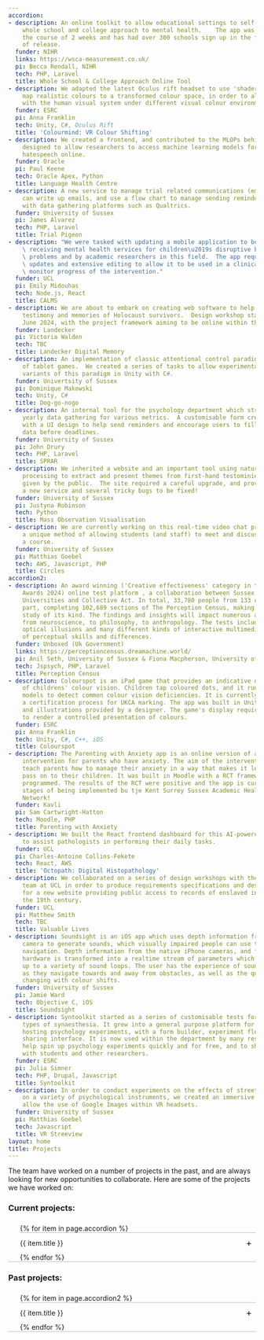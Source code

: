 ```yaml
---
accordion:
- description: An online toolkit to allow educational settings to self-assess their
    whole school and college approach to mental health.    The app was developed over
    the course of 2 weeks and has had over 300 schools sign up in the first 4 months
    of release.
  funder: NIHR
  links: https://wsca-measurement.co.uk/
  pi: Becca Rendall, NIHR
  tech: PHP, Laravel
  title: Whole School & College Approach Online Tool
- description: We adapted the latest Oculus rift headset to use 'shaders' which accurately
    map realistic colours to a transformed colour space, in order to allow experimentation
    with the human visual system under different visual colour environments.
  funder: ESRC
  pi: Anna Franklin
  tech: Unity, C#, Oculus Rift
  title: 'Colourmind: VR Colour Shifting'
- description: We created a frontend, and contributed to the MLOPs behind a new service
    designed to allow researchers to access machine learning models for categorising
    hatespeech online.
  funder: Oracle
  pi: Paul Keene
  tech: Oracle Apex, Python
  title: Language Health Centre
- description: A new service to manage trial related communications (email, SMS, in-app).  Reserarchers
    can write up emails, and use a flow chart to manage sending reminders and integrate
    with data gathering platforms such as Qualtrics.
  funder: University of Sussex
  pi: James Alvarez
  tech: PHP, Laravel
  title: Trial Pigeon
- description: "We were tasked with updating a mobile application to be used by parents\
    \ receiving mental health services for children\u2019s disruptive behavioural\
    \ problems and by academic researchers in this field.  The app required software\
    \ updates and extensive editing to allow it to be used in a clinical setting to\
    \ monitor progress of the intervention."
  funder: UCL
  pi: Emily Midouhas
  tech: Node.js, React
  title: CALMS
- description: We are about to embark on creating web software to help preserve the
    testimony and memories of Holocaust survivors.  Design workshop stage will begin
    June 2024, with the project framework aiming to be online within the year.
  funder: Landecker
  pi: Victoria Walden
  tech: TBC
  title: Landecker Digital Memory
- description: An implementation of classic attentional control paradigms in the form
    of tablet games.  We created a series of tasks to allow experimental study of
    variants of this paradigm in Unity with C#.
  funder: Univertsity of Sussex
  pi: Dominique Makowski
  tech: Unity, C#
  title: Dog-go-nogo
- description: An internal tool for the psychology department which streamlines the
    yearly data gathering for various metrics.  A customisable form creation package,
    with a UI design to help send reminders and encourage users to fill out necessary
    data before deadlines.
  funder: University of Sussex
  pi: John Drury
  tech: PHP, Laravel
  title: SPRAR
- description: We inherited a website and an important tool using natural language
    processing to extract and present themes from first-hand testominies on events
    given by the public.  The site required a careful upgrade, and provisioning on
    a new service and several tricky bugs to be fixed!
  funder: University of Sussex
  pi: Justyna Robinson
  tech: Python
  title: Mass Observation Visualisation
- description: We are currently working on this real-time video chat project with
    a unique method of allowing students (and staff) to meet and discuss matters within
    a course.
  funder: University of Sussex
  pi: Matthias Goebel
  tech: AWS, Javascript, PHP
  title: Circles
accordion2:
- description: An award winning ('Creative effectiveness' category in the CR Annual
    Awards 2024) online test platform , a collaboration between Sussex and Glasgow
    Universities and Collective Act. In total, 33,780 people from 133 countries took
    part, completing 102,689 sections of The Perception Census, making it the largest
    study of its kind. The findings and insights will impact numerous academic fields
    from neuroscience, to philosophy, to anthropology. The tests included questionnaires,
    optical illusions and many different kinds of interactive multimedia based evaluations
    of perceptual skills and differences.
  funder: Unboxed (Uk Government)
  links: https://perceptioncensus.dreamachine.world/
  pi: Anil Seth, University of Sussex & Fiona Macpherson, University of Glasgow
  tech: Jspsych, PHP, Laravel
  title: Perception Census
- description: Colourspot is an iPad game that provides an indicative diagnostic assessment
    of childrens' colour vision. Children tap coloured dots, and it runs statistical
    models to detect common colour vision deficiencies. It is currently undergoing
    a certification process for UKCA marking. The app was built in Unity, with animations
    and illustrations provided by a designer. The game's display required custom shaders
    to render a controlled presentation of colours.
  funder: ESRC
  pi: Anna Franklin
  tech: Unity, C#, C++, iOS
  title: Colourspot
- description: The Parenting with Anxiety app is an online version of a successful
    intervention for parents who have anxiety. The aim of the intervention was to
    teach parents how to manage their anxiety in a way that makes it less likely to
    pass on to their children. It was built in Moodle with a RCT framework custom
    programmed. The results of the RCT were positive and the app is currently in the
    stages of being implemented bu tje Kent Surrey Sussex Academic Health Science
    Network!
  funder: Kavli
  pi: Sam Cartwright-Hatton
  tech: Moodle, PHP
  title: Parenting with Anxiety
- description: We built the React frontend dashboard for this AI-powered software
    to assist pathologists in performing their daily tasks.
  funder: UCL
  pi: Charles-Antoine Collins-Fekete
  tech: React, AWS
  title: 'Octopath: Digital Histopathology'
- description: We collaborated on a series of design workshops with the Valuable Lives
    team at UCL in order to produce requirements specifications and design briefs
    for a new website providing public access to records of enslaved individuals from
    the 19th century.
  funder: UCL
  pi: Matthew Smith
  tech: TBC
  title: Valuable Lives
- description: Soundsight is an iOS app which uses depth information from the iPhone
    camera to generate sounds, which visually impaired people can use to help with
    navigation. Depth information from the native iPhone cameras, and from third party
    hardware is transformed into a realtime stream of parameters which are hooked
    up to a variety of sound loops. The user has the experience of sound changing
    as they navigate towards and away from obstacles, as well as the quality of sound
    changing with colour shifts.
  funder: University of Sussex
  pi: Jamie Ward
  tech: Objective C, iOS
  title: Soundsight
- description: Syntoolkit started as a series of customisable tests for different
    types of synaesthesia. It grew into a general purpose platform for creating and
    hosting psychology experiments, with a form builder, experiment flow, and results
    sharing interface. It is now used within the department by many researchers to
    help spin up psychology experiments quickly and for free, and to share and collaborate
    with students and other researchers.
  funder: ESRC
  pi: Julia Simner
  tech: PHP, Drupal, Javascript
  title: Syntoolkit
- description: In order to conduct experiments on the effects of street environments
    on a variety of psychological instruments, we created an immersive platform to
    allow the use of Google Images within VR headsets.
  funder: University of Sussex
  pi: Matthias Goebel
  tech: Javascript
  title: VR Streeview
layout: home
title: Projects
---
```


The team have worked on a number of projects in the past, and are always looking for new opportunities to collaborate.
Here are some of the projects we have worked on:

### Current projects:
<ul class="jekyllcodex_accordion">
    {% for item in page.accordion %}
    <li>
        <input id="accordion{{ forloop.index }}" type="checkbox" />
        <label for="accordion{{ forloop.index }}">
            {{ item.title }}
        </label>
        <div>
            <p>{{ item.description }}</p>
            <ul>
                {% if item.pi %}<li><strong>PI:</strong> {{ item.pi }}</li>{% endif %}
                {% if item.funder %}<li><strong>Funder:</strong> {{ item.funder }}</li>{% endif %}
                {% if item.tech %}<li><strong>Technologies:</strong> {{ item.tech }}</li>{% endif %}
                {% if item.links %}<li><strong>Links:</strong> {{ item.links }}</li>{% endif %}
            </ul>
        </div>
    </li>
    {% endfor %}
</ul>

### Past projects:
<ul class="jekyllcodex_accordion">
    {% for item in page.accordion2 %}
    <li>
        <input id="accordion2{{ forloop.index }}" type="checkbox" />
        <label for="accordion2{{ forloop.index }}">
            {{ item.title }}
        </label>
        <div>
            <p>{{ item.description }}</p>
            <ul>
                {% if item.pi %}<li><strong>PI:</strong> {{ item.pi }}</li>{% endif %}
                {% if item.funder %}<li><strong>Funder:</strong> {{ item.funder }}</li>{% endif %}
                {% if item.tech %}<li><strong>Technologies:</strong> {{ item.tech }}</li>{% endif %}
                {% if item.links %}<li><strong>Links:</strong> {{ item.links }}</li>{% endif %}
            </ul>
        </div>
    </li>
    {% endfor %}
</ul>

<style>
    ul.jekyllcodex_accordion {position: relative; margin: 1.4rem 0!important; border-bottom: 1px solid rgba(0,0,0,0.25); padding-bottom: 0;}
    ul.jekyllcodex_accordion > li {border-top: 1px solid rgba(0,0,0,0.25); list-style: none; margin-left: 0;}
    ul.jekyllcodex_accordion > li input {display: none;}
    ul.jekyllcodex_accordion > li label {display: block; cursor: pointer; padding: 0.75rem 2.4rem 0.75rem 0; margin: 0;}
    ul.jekyllcodex_accordion > li div {display: none; padding-bottom: 1.2rem;}
    ul.jekyllcodex_accordion > li input:checked + label {font-weight: bold;}
    ul.jekyllcodex_accordion > li input:checked + label + div {display: block;}
    ul.jekyllcodex_accordion > li label::before {content: "+"; font-weight: normal; font-size: 130%; line-height: 1.1rem; padding: 0; position: absolute; right: 0.5rem; transition: all 0.15s ease-in-out;}
    ul.jekyllcodex_accordion > li input:checked + label::before {transform: rotate(-45deg);}
</style>
    
